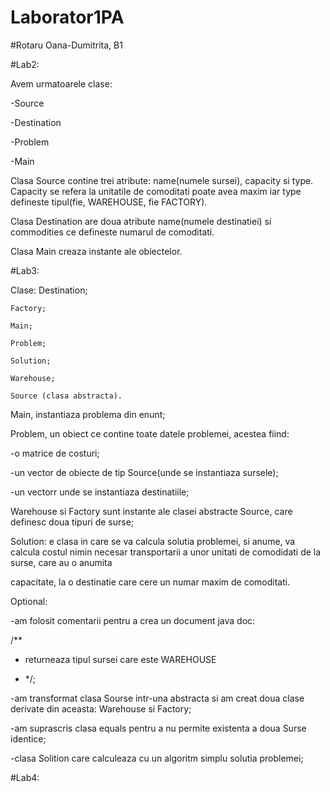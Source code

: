 # Laborator1PA
#Rotaru Oana-Dumitrita, B1

#Lab2:
 
 Avem urmatoarele clase:
 
 -Source
 
 -Destination
 
 -Problem
 
 -Main
 
 Clasa Source contine trei atribute: name(numele sursei), capacity si type. Capacity se refera la unitatile de comoditati poate avea maxim iar type defineste tipul(fie, WAREHOUSE, 
 fie FACTORY).
 
 Clasa Destination are doua atribute name(numele destinatiei) si commodities ce defineste numarul de comoditati.
 
 Clasa Main creaza instante ale obiectelor.
 
 
 #Lab3:
 
 Clase:
    Destination;
    
    Factory;
    
    Main;
    
    Problem;
    
    Solution;  
    
    Warehouse;
    
    Source (clasa abstracta).

Main, instantiaza problema din enunt;

Problem, un obiect ce contine toate datele problemei, acestea fiind:

-o matrice de costuri;

-un vector de obiecte de tip Source(unde se instantiaza sursele);

-un vectorr unde se instantiaza destinatiile;

Warehouse si Factory sunt instante ale clasei abstracte Source, care definesc doua tipuri de surse;

Solution: e clasa in care se va calcula solutia problemei, si anume, va calcula costul nimin necesar transportarii a unor unitati de comodidati de la surse, care au o anumita 

capacitate, la o destinatie care cere un numar maxim de comoditati.

Optional: 

-am folosit comentarii pentru a crea un document java doc: 

/**

* returneaza tipul sursei care este WAREHOUSE

* */;

-am transformat clasa Sourse intr-una abstracta si am creat doua clase derivate din aceasta: Warehouse si Factory;

-am suprascris clasa equals pentru a nu permite existenta a doua Surse identice;

-clasa Solition care calculeaza cu un algoritm simplu solutia problemei;
   
   
  #Lab4:
  
